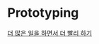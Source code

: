 # Prototyping

[더 많은 일을 하면서 더 빨리 하기](https://web.archive.org/web/20230330024213/http://agile.egloos.com/1762301)
